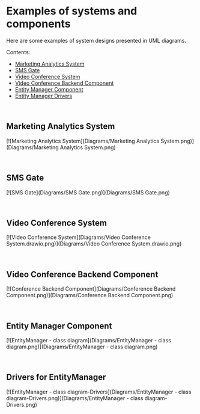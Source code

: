 # Examples of systems and components

Here are some examples of system designs presented in UML diagrams.

Contents:
- [Marketing Analytics System](#marketing-analytics-system)
- [SMS Gate](#sms-gate)
- [Video Conference System](#video-conference-system)
- [Video Conference Backend Component](#video-conference-backend-component)
- [Entity Manager Component](#entity-manager-component)
- [Entity Manager Drivers](#entity-manager-drivers)

<br/>

## Marketing Analytics System[](#marketing-analytics-system)
[![Marketing Analytics System](Diagrams/Marketing Analytics System.png)](Diagrams/Marketing Analytics System.png)

<br/>

## SMS Gate[](#sms-gate)
[![SMS Gate](Diagrams/SMS Gate.png)](Diagrams/SMS Gate.png)

<br/>

## Video Conference System[](#video-conference-system)
[![Video Conference System](Diagrams/Video Conference System.drawio.png)](Diagrams/Video Conference System.drawio.png)

<br/>

## Video Conference Backend Component[](#video-conference-backend-component)
[![Conference Backend Component](Diagrams/Conference Backend Component.png)](Diagrams/Conference Backend Component.png)

<br/>

## Entity Manager Component[](#entity-manager-component)
[![EntityManager - class diagram](Diagrams/EntityManager - class diagram.png)](Diagrams/EntityManager - class diagram.png)

<br/>

## Drivers for EntityManager[](#entity-manager-drivers)
[![EntityManager - class diagram-Drivers](Diagrams/EntityManager - class diagram-Drivers.png)](Diagrams/EntityManager - class diagram-Drivers.png)

